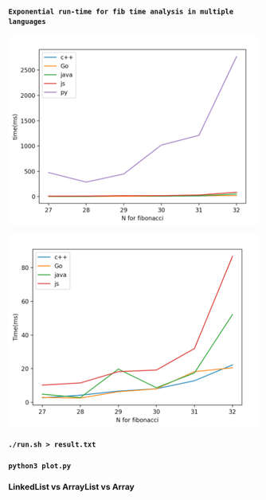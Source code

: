 ### `Exponential run-time for fib time analysis in multiple languages`

![GitHub Logo](./FibNoDPTimeAnalysis/withpy.png)


![Withoutpy](./FibNoDPTimeAnalysis/withoutpy.png)


### `./run.sh > result.txt`
### `python3 plot.py`

### LinkedList vs ArrayList vs Array
### 


